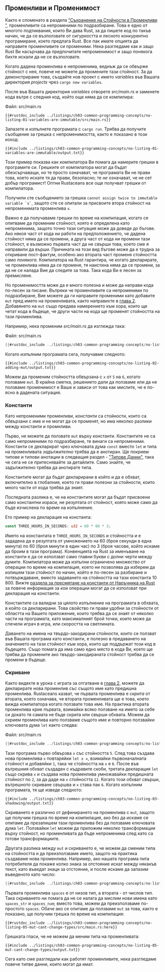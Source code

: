## Променливи и Променимост

Както е споменато в раздела [“Съхранение на Стойности в Променливи
”][storing-values-with-variables]<!-- ignore -->, променливите са непроменими
по подразбиране. Това е едно от многото подтиквания, които Ви дава Rust, за да
пишете код по такъв начин, че да се възползвате от сигурността и лесното
конкурентно програмиране, което предлага Rust. Все пак имате опцията да
направите променливите си променими. Нека разгледаме как и защо Rust Ви
насърчава да предпочитате непроменимост и защо понякога бихте искали да не се
възползвате.

Когато дадена променлива е непроменима, веднъж да се обвърже стойност с нея,
повече не можете да промените тази стойност. За да демонстрираме това, създайте
нов проект с името *variables* във Вашата директория *projects* чрез `cargo new
variables`.

После във Вашата директория *variables* отворете *src/main.rs* и заменете кода
вътре с следния код, който още няма да се компилира:

<span class="filename">Файл: src/main.rs</span>

```rust,ignore,does_not_compile
{{#rustdoc_include ../listings/ch03-common-programming-concepts/no-listing-01-variables-are-immutable/src/main.rs}}
```

Запазете и изпълнете програмата с `cargo run`. Трябва да получите съобщение за
грешка с непроменимостта, както е показано в този изход:

```console
{{#include ../listings/ch03-common-programming-concepts/no-listing-01-variables-are-immutable/output.txt}}
```

Този пример показва как компилатора Ви помага да намерите грешки в програмите
си. Грешките от компилатора могат да бъдат обезсърчаващи, но те просто
означават, че програмата Ви не прави това, което искате тя да прави, безопасно;
те *не* означават, че не сет добър програмист! Оптни Rustaceans все още получват
грешки от компилатора.

Получили сте съобщението за грешка `` cannot assign twice to immutable variable
`x` ``, защото сте се опитали за присвоите втора стойност на непроменимата
променлива `x`.

Важно е да получаваме грешки по време на компилация, когато се опитваме да
променим стойност, която е определена като непроменима, защото точно тази
ситуация може да доведе до бъгове. Ако някоя част от кода ни работи на
предположението, че дадена стойност няма да се промени, а друга част от кода ни
промени тази стойност, е възможно първата част да не свърши това, което сме я
направили да върши. Причината на този вид бъгове може да е трудна за откриване
пост-фактум, особено ако втората част променя стойността само *понякога*.
Компилатора на Rust гарантира, че когато декларирате, че променлива няма да се
променя, тя наистина няма да се промени, за да не се налада Вие да следите за
това. Така кода Ви е лесен за премисляне.

Но променимостта може да е много полезна и може да направи кода по-лесен за
писане. Въпреки че променливите са непроменими по подразбиране, Вие можете да ги
направите променими като добавите `mut` пред името на променливата, както
направихте в [глава 2][storing-values-with-variables]<!-- ignore -->. Добавянето
на `mut` също предава намерението към хора, които ще четат кода в бъдеще, че
други части на кода ще променят стойността на тази променлива.

Например, нека променим *src/main.rs* да изглежда така:

<span class="filename">Файл: src/main.rs</span>

```rust
{{#rustdoc_include ../listings/ch03-common-programming-concepts/no-listing-02-adding-mut/src/main.rs}}
```

Когато изпълним програмата сега, получавме следното:

```console
{{#include ../listings/ch03-common-programming-concepts/no-listing-02-adding-mut/output.txt}}
```

Можем да променим стойността обвързана с `x` от `5` на `6`, когато ползваме
`mut`. В крайна сметка, решението дали да ползваме или да не ползваме
променимост е Ваше и зависи от това как мислите, че е по-ясно в дадената
ситуация.

### Константи

Като непроменими променливи, *константи* са стойности, които са обвързани с име
и не могат да се променят, но има няколко разлики между константи и промнливи.

Първо, не можете да ползвате `mut` върху константи. Константите не са само
непроменими по подразбиране, те винаги са непроменими. Константи се декларират
чрез ключовата дума `const` вместо `let` и типа на променливата *задължително*
трябва да е анотиран. Ще покрием типове и типови анотации в следващия раздел -
["Типове Данни"][data-types]<!-- ignore -->, така че сега не се притеснявайте за
детайлите. Само знайте, че задължително трябва да анотирате типа.

Константите могат да бъдат декларирани в който и да е обхват, включително в
глобалния, което ги прави полезни за стойности, които много части от кода трябва
да знаят.

Последната разлика е, че на константите могат да бъдат присвоени само константни
израси, не резултата от стойност, която може само да бъде изчислена по време на
изпълнение.

Ето пример на декларация на константа:

```rust
const THREE_HOURS_IN_SECONDS: u32 = 60 * 60 * 3;
```

Името на константата е `THREE_HOURS_IN_SECONDS` и стойността и е зададена да е
резултата от умножението на 60 (броя секунди в една минута) по 60 (броя минути в
един час) по 3 (броя часове, който искаме да броим в тази програма). Конвенцията
на Rust за именъване на константи е да се използват само главни букви с долни
черти между думите. Компилатора може да изпълни ограничено множество от операции
по време на компилация, което ни позволява да изберем да изпишем тази стойност
по начин, който е по-лесен за разбиране и потвърждаване, вместо задаването на
стойността на тази константа 10 800. Вижте [раздела за пресмятане на константи
от Наръчника на Rust][const-eval] за повече информация за кои операции могат да
се използват при декларация на константи.

Константите са валидни за цялото изпълнение на програмата в обхвата, в който са
декларирани. Това свойство ги прави удобни за стойности от областта на Вашето
приложение, които трябва да се знаят от няколко части на програмата, като
максималният брой точки, които може да спечели играч в игра, или скоростта на
светлината.

Даването на имена на твърдо-закодирани стойности, които се ползват във Вашата
програма като константи, е полезно в предаването на значението на тази стойност
към хора, които ще поддържат този код в бъдещето. Също помага да има само едно
място в кода Ви, което ще трябва да промените ако твърдо-закодираната стойност
трябва да се промени в бъдеще.

### Скриване

Както видяхте в урока с играта за отгатване в [глава
2][comparing-the-guess-to-the-secret-number]<!-- ignore -->, можете да
декларирате нова променлив със същото име като предишна променлива. Rustaceans
казват, че първата променлива е *скрита* от втората, което означава, че втората
променливата ще е това, което вижда компилатора когато ползвате това име. На
практика втората променлива крие първата, взимайки всяко ползване на името за
себе си докато тя самата не бъде скрита или свърши обхвата. Можем да скрием
променлива като ползваме същото име и повторно ползвайки ключовата дума `let`
както следва:

<span class="filename">Файл: src/main.rs</span>

```rust
{{#rustdoc_include ../listings/ch03-common-programming-concepts/no-listing-03-shadowing/src/main.rs}}
```

Тази програма първо обвързва `x` със стойността `5`. След това създава нова
променлива `x` повтаряйки `let x =`, взимайки първоначалната стойност и
добавяйки `1`, така че стойността на `x` е `6`. После във вътрешния обхват
създаден с къдравите скоби, третата декларация `let` също скрива `x` и създава
нова променлива умножавайки предишната стойност по `2`, за да даде на `x`
стойността `12`. Когато този обхват свърши, вътрешното скриване свършва и `x`
става пак `6`. Когато изпълним програмата, тя ще изведе следното:

```console
{{#include ../listings/ch03-common-programming-concepts/no-listing-03-shadowing/output.txt}}
```

Скриването е различно от дефинирането на променлива с `mut`, защото ще получим
грешка по време на компилация, ако без да искаме се опитаме да презапишем тази
променлива без да ползваме ключовата дума `let`. Ползвайки `let` можем да
приложим няколко трансформации върху стойност, но променливата да бъде
непроменима след като са готови трансформациите.

Другата разлика между `mut` и скриването е, че можем да сменим типа на
стойността и да преизползваме името, защото на практика създаваме нова
променлива. Например, ако нашата програма пита потребителя да покаже колко
знака за отстояние искат между някакъв текст, като въведат знаци за отстояние,
и после искаме да запазим въведеното като число:

```rust
{{#rustdoc_include ../listings/ch03-common-programming-concepts/no-listing-04-shadowing-can-change-types/src/main.rs:here}}
```

Първата променлива `spaces` е от низов тип, а втората - от числов тип. Така
скриването ни помага да не се налага да мислим нови имена като `spaces_str` и
`spaces_num`; вместо това, можем да преизползваме по-простото `spaces`. Обаче
ако се опитаме да ползваме `mut` за това, както е показано, ще получим грешка
по време на компилация:

```rust,ignore,does_not_compile
{{#rustdoc_include ../listings/ch03-common-programming-concepts/no-listing-05-mut-cant-change-types/src/main.rs:here}}
```

Грешката гласи, че не можем да меним типа на променливата:

```console
{{#include ../listings/ch03-common-programming-concepts/no-listing-05-mut-cant-change-types/output.txt}}
```

Сега като сме разгледали как работят променливите, нека разгледаме повече типве
данни, които могат да имат.

[comparing-the-guess-to-the-secret-number]:
ch02-00-guessing-game-tutorial.html#comparing-the-guess-to-the-secret-number
[data-types]: ch03-02-data-types.html#Типове-Данни
[storing-values-with-variables]: ch02-00-guessing-game-tutorial.html#Съхранение-на-Стойности-в-Променливи
[const-eval]: ../reference/const_eval.html
